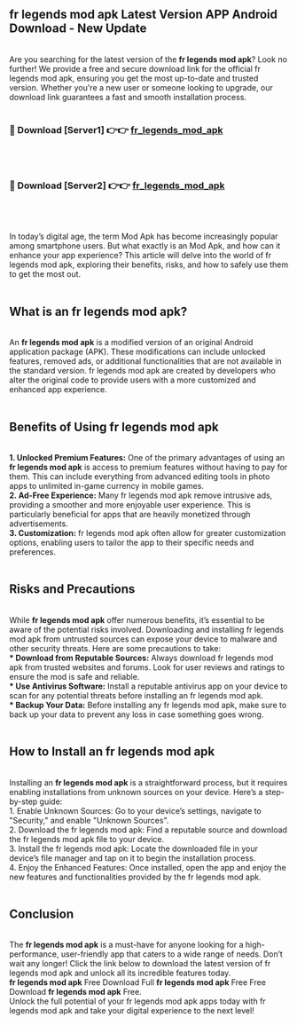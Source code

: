 ## fr legends mod apk Latest Version APP Android Download - New Update
<br>
Are you searching for the latest version of the <strong>fr legends mod apk</strong>? Look no further! We provide a free and secure download link for the official fr legends mod apk, ensuring you get the most up-to-date and trusted version. Whether you're a new user or someone looking to upgrade, our download link guarantees a fast and smooth installation process.
<br>
<br>
<h3>🔴 Download [Server1] 👉👉 <a href="https://modyolo.store/fr+legends+mod+apk">fr_legends_mod_apk</a></h3><br>
<br>
<h3>🔴 Download [Server2] 👉👉 <a href="https://modyolo.store/fr+legends+mod+apk">fr_legends_mod_apk</a></h3><br>
<br>
<br>
In today’s digital age, the term Mod Apk has become increasingly popular among smartphone users. But what exactly is an Mod Apk, and how can it enhance your app experience? This article will delve into the world of fr legends mod apk, exploring their benefits, risks, and how to safely use them to get the most out.
<br>
<br>
<h2>What is an fr legends mod apk?</h2>
<br>
An <strong>fr legends mod apk</strong> is a modified version of an original Android application package (APK). These modifications can include unlocked features, removed ads, or additional functionalities that are not available in the standard version. fr legends mod apk are created by developers who alter the original code to provide users with a more customized and enhanced app experience.
<br>
<br>
<h2>Benefits of Using fr legends mod apk</h2>
<br>
<strong> 1. Unlocked Premium Features:</strong> One of the primary advantages of using an <strong>fr legends mod apk</strong> is access to premium features without having to pay for them. This can include everything from advanced editing tools in photo apps to unlimited in-game currency in mobile games.
<br>
<strong> 2. Ad-Free Experience:</strong> Many fr legends mod apk remove intrusive ads, providing a smoother and more enjoyable user experience. This is particularly beneficial for apps that are heavily monetized through advertisements.
<br>
<strong> 3. Customization:</strong> fr legends mod apk often allow for greater customization options, enabling users to tailor the app to their specific needs and preferences.
<br>
<br>
<h2>Risks and Precautions</h2>
<br>
While <strong>fr legends mod apk</strong> offer numerous benefits, it’s essential to be aware of the potential risks involved. Downloading and installing fr legends mod apk from untrusted sources can expose your device to malware and other security threats. Here are some precautions to take:
<br>
<strong> * Download from Reputable Sources:</strong> Always download fr legends mod apk from trusted websites and forums. Look for user reviews and ratings to ensure the mod is safe and reliable.
<br>
<strong> * Use Antivirus Software:</strong> Install a reputable antivirus app on your device to scan for any potential threats before installing an fr legends mod apk.
<br>
<strong> * Backup Your Data:</strong> Before installing any fr legends mod apk, make sure to back up your data to prevent any loss in case something goes wrong.
<br>
<br>
<h2>How to Install an fr legends mod apk</h2>
<br>
Installing an <strong>fr legends mod apk</strong> is a straightforward process, but it requires enabling installations from unknown sources on your device. Here’s a step-by-step guide:
<br>
 1. Enable Unknown Sources: Go to your device’s settings, navigate to "Security," and enable "Unknown Sources".
<br>
 2. Download the fr legends mod apk: Find a reputable source and download the fr legends mod apk file to your device.
<br>
 3. Install the fr legends mod apk: Locate the downloaded file in your device’s file manager and tap on it to begin the installation process.
<br>
 4. Enjoy the Enhanced Features: Once installed, open the app and enjoy the new features and functionalities provided by the fr legends mod apk.
<br>
<br>
<h2><strong>Conclusion</strong></h2>
<br>
The <strong>fr legends mod apk</strong> is a must-have for anyone looking for a high-performance, user-friendly app that caters to a wide range of needs. Don’t wait any longer! Click the link below to download the latest version of fr legends mod apk and unlock all its incredible features today.
<br>
<strong>fr legends mod apk</strong> Free Download Full <strong>fr legends mod apk</strong> Free Free Download <strong>fr legends mod apk</strong> Free.
<br>
Unlock the full potential of your fr legends mod apk apps today with fr legends mod apk and take your digital experience to the next level!